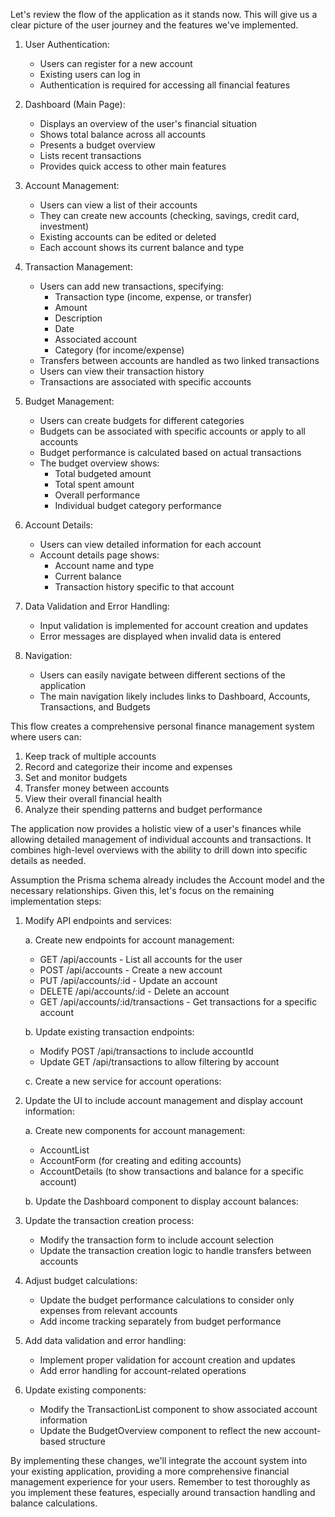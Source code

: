 Let's review the flow of the application as it stands now. This will give us a clear picture of the user journey and the features we've implemented.

1. User Authentication:

   - Users can register for a new account
   - Existing users can log in
   - Authentication is required for accessing all financial features

2. Dashboard (Main Page):

   - Displays an overview of the user's financial situation
   - Shows total balance across all accounts
   - Presents a budget overview
   - Lists recent transactions
   - Provides quick access to other main features

3. Account Management:

   - Users can view a list of their accounts
   - They can create new accounts (checking, savings, credit card, investment)
   - Existing accounts can be edited or deleted
   - Each account shows its current balance and type

4. Transaction Management:

   - Users can add new transactions, specifying:
     - Transaction type (income, expense, or transfer)
     - Amount
     - Description
     - Date
     - Associated account
     - Category (for income/expense)
   - Transfers between accounts are handled as two linked transactions
   - Users can view their transaction history
   - Transactions are associated with specific accounts

5. Budget Management:

   - Users can create budgets for different categories
   - Budgets can be associated with specific accounts or apply to all accounts
   - Budget performance is calculated based on actual transactions
   - The budget overview shows:
     - Total budgeted amount
     - Total spent amount
     - Overall performance
     - Individual budget category performance

6. Account Details:

   - Users can view detailed information for each account
   - Account details page shows:
     - Account name and type
     - Current balance
     - Transaction history specific to that account

7. Data Validation and Error Handling:

   - Input validation is implemented for account creation and updates
   - Error messages are displayed when invalid data is entered

8. Navigation:
   - Users can easily navigate between different sections of the application
   - The main navigation likely includes links to Dashboard, Accounts, Transactions, and Budgets

This flow creates a comprehensive personal finance management system where users can:

1. Keep track of multiple accounts
2. Record and categorize their income and expenses
3. Set and monitor budgets
4. Transfer money between accounts
5. View their overall financial health
6. Analyze their spending patterns and budget performance

The application now provides a holistic view of a user's finances while allowing detailed management of individual accounts and transactions. It combines high-level overviews with the ability to drill down into specific details as needed.

Assumption the Prisma schema already includes the Account model and the necessary relationships. Given this, let's focus on the remaining implementation steps:

1. Modify API endpoints and services:

   a. Create new endpoints for account management:

   - GET /api/accounts - List all accounts for the user
   - POST /api/accounts - Create a new account
   - PUT /api/accounts/:id - Update an account
   - DELETE /api/accounts/:id - Delete an account
   - GET /api/accounts/:id/transactions - Get transactions for a specific account

   b. Update existing transaction endpoints:

   - Modify POST /api/transactions to include accountId
   - Update GET /api/transactions to allow filtering by account

   c. Create a new service for account operations:

2. Update the UI to include account management and display account information:

   a. Create new components for account management:

   - AccountList
   - AccountForm (for creating and editing accounts)
   - AccountDetails (to show transactions and balance for a specific account)

   b. Update the Dashboard component to display account balances:

3. Update the transaction creation process:

   - Modify the transaction form to include account selection
   - Update the transaction creation logic to handle transfers between accounts

4. Adjust budget calculations:

   - Update the budget performance calculations to consider only expenses from relevant accounts
   - Add income tracking separately from budget performance

5. Add data validation and error handling:

   - Implement proper validation for account creation and updates
   - Add error handling for account-related operations

6. Update existing components:
   - Modify the TransactionList component to show associated account information
   - Update the BudgetOverview component to reflect the new account-based structure

By implementing these changes, we'll integrate the account system into your existing application, providing a more comprehensive financial management experience for your users. Remember to test thoroughly as you implement these features, especially around transaction handling and balance calculations.
